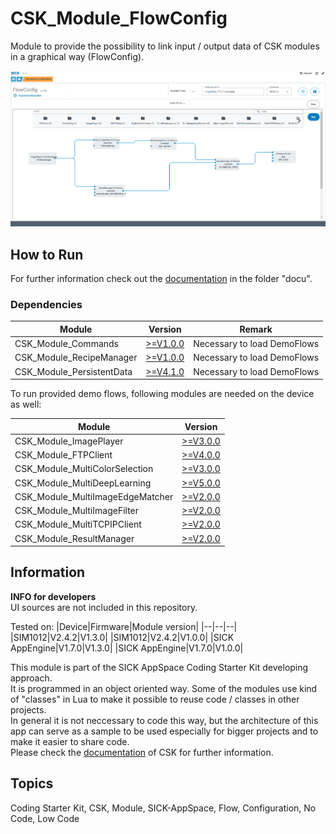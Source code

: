 # CSK_Module_FlowConfig

Module to provide the possibility to link input / output data of CSK modules in a graphical way (FlowConfig).  

![](./docu/media/UI_Screenshot.png)

## How to Run

For further information check out the [documentation](https://raw.githack.com/SICKAppSpaceCodingStarterKit/CSK_Module_FlowConfig/main/docu/CSK_Module_FlowConfig.html) in the folder "docu".

### Dependencies

|Module|Version|Remark|
|--|--|--|
|CSK_Module_Commands|[>=V1.0.0](https://github.com/SICKAppSpaceCodingStarterKit/CSK_Module_Commands)|Necessary to load DemoFlows|
|CSK_Module_RecipeManager|[>=V1.0.0](https://github.com/SICKAppSpaceCodingStarterKit/CSK_Module_RecipeManager)|Necessary to load DemoFlows|
|CSK_Module_PersistentData|[>=V4.1.0](https://github.com/SICKAppSpaceCodingStarterKit/CSK_Module_PersistentData)|Necessary to load DemoFlows|

To run provided demo flows, following modules are needed on the device as well:

|Module|Version|
|--|--|
|CSK_Module_ImagePlayer|[>=V3.0.0](https://github.com/SICKAppSpaceCodingStarterKit/CSK_Module_ImagePlayer)|
|CSK_Module_FTPClient|[>=V4.0.0](https://github.com/SICKAppSpaceCodingStarterKit/CSK_Module_FTPClient)|
|CSK_Module_MultiColorSelection|[>=V3.0.0](https://github.com/SICKAppSpaceCodingStarterKit/CSK_Module_MultiColorSelection)|
|CSK_Module_MultiDeepLearning|[>=V5.0.0](https://github.com/SICKAppSpaceCodingStarterKit/CSK_Module_MultiDeepLearning)|
|CSK_Module_MultiImageEdgeMatcher|[>=V2.0.0](https://github.com/SICKAppSpaceCodingStarterKit/CSK_Module_MultiImageEdgeMatcher)|
|CSK_Module_MultiImageFilter|[>=V2.0.0](https://github.com/SICKAppSpaceCodingStarterKit/CSK_Module_MultiImageFilter)|
|CSK_Module_MultiTCPIPClient|[>=V2.0.0](https://github.com/SICKAppSpaceCodingStarterKit/CSK_Module_MultiTCPIPClient)|
|CSK_Module_ResultManager|[>=V2.0.0](https://github.com/SICKAppSpaceCodingStarterKit/CSK_Module_ResultManager)|

## Information

**INFO for developers**  
UI sources are not included in this repository.  

Tested on:
|Device|Firmware|Module version|
|--|--|--|
|SIM1012|V2.4.2|V1.3.0|
|SIM1012|V2.4.2|V1.0.0|
|SICK AppEngine|V1.7.0|V1.3.0|
|SICK AppEngine|V1.7.0|V1.0.0|

This module is part of the SICK AppSpace Coding Starter Kit developing approach.  
It is programmed in an object oriented way. Some of the modules use kind of "classes" in Lua to make it possible to reuse code / classes in other projects.  
In general it is not neccessary to code this way, but the architecture of this app can serve as a sample to be used especially for bigger projects and to make it easier to share code.  
Please check the [documentation](https://github.com/SICKAppSpaceCodingStarterKit/.github/blob/main/docu/SICKAppSpaceCodingStarterKit_Documentation.md) of CSK for further information.  

## Topics

Coding Starter Kit, CSK, Module, SICK-AppSpace, Flow, Configuration, No Code, Low Code
